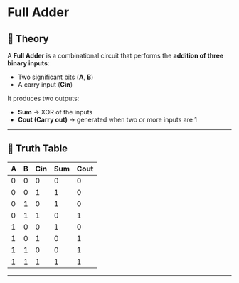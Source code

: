 # Full Adder

## 📘 Theory
A **Full Adder** is a combinational circuit that performs the **addition of three binary inputs**:  
- Two significant bits (**A, B**)  
- A carry input (**Cin**)  

It produces two outputs:  
- **Sum** → XOR of the inputs  
- **Cout (Carry out)** → generated when two or more inputs are 1  

---

## 📝 Truth Table

| A | B | Cin | Sum | Cout |
|---|---|-----|-----|------|
| 0 | 0 |  0  |  0  |  0   |
| 0 | 0 |  1  |  1  |  0   |
| 0 | 1 |  0  |  1  |  0   |
| 0 | 1 |  1  |  0  |  1   |
| 1 | 0 |  0  |  1  |  0   |
| 1 | 0 |  1  |  0  |  1   |
| 1 | 1 |  0  |  0  |  1   |
| 1 | 1 |  1  |  1  |  1   |

---
